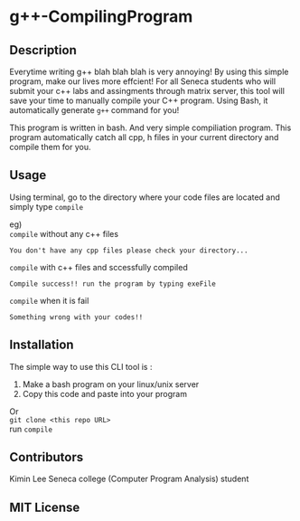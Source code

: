 # g++-CompilingProgram
## Description
Everytime writing g++ blah blah blah is very annoying! By using this simple program, make our lives more effcient!
For all Seneca students who will submit your c++ labs and assingments through matrix server, this tool will save your time to manually compile your C++ program. Using Bash, it automatically generate `g++` command for you!

This program is written in bash. And very simple compiliation program. This program automatically catch all cpp, h files in your current directory and compile them for you.

## Usage

Using terminal, go to the directory where your code files are located and simply type `compile`

eg)<br />
`compile` without any c++ files
```
You don't have any cpp files please check your directory...
```
`compile` with c++ files and sccessfully compiled
```
Compile success!! run the program by typing exeFile
```
`compile` when it is fail
```
Something wrong with your codes!!
```
## Installation

The simple way to use this CLI tool is :<br/>
1. Make a bash program on your linux/unix server<br/>
2. Copy this code and paste into your program

Or <br/>
`git clone <this repo URL>` <br/>
run `compile`
## Contributors

Kimin Lee 
Seneca college (Computer Program Analysis) student

## MIT License
